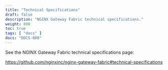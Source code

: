```yaml
---
title: "Technical Specifications"
draft: false
description: "NGINX Gateway Fabric technical specifications."
weight: 800
toc: true
tags: [ "docs" ]
docs: "DOCS-000"
---
```


See the NGINX Gateway Fabric technical specifications page: 

https://github.com/nginxinc/nginx-gateway-fabric#technical-specifications
